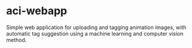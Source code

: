 aci-webapp
==========

Simple web application for uploading and tagging animation images, with automatic tag suggestion using a machine learning and computer vision method.
